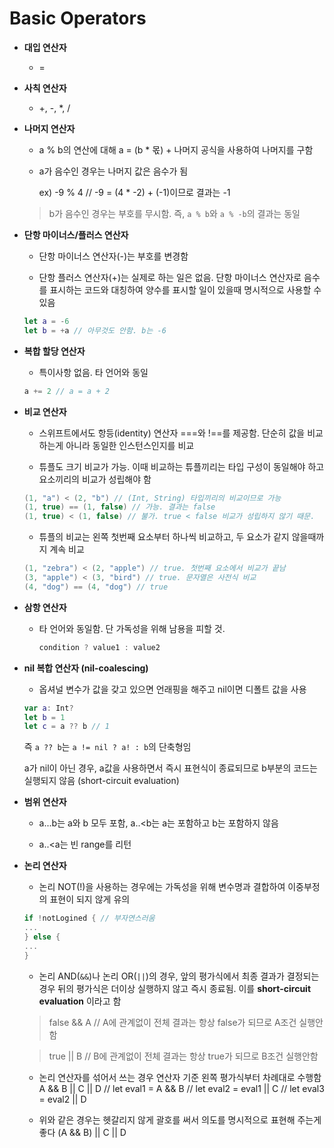# Basic Operators

- **대입 연산자**

  - =

- **사칙 연산자**

  - +, -, *, /

- **나머지 연산자**

  - a % b의 연산에 대해 a = (b * 몫) + 나머지 공식을 사용하여 나머지를 구함

  - a가 음수인 경우는 나머지 값은 음수가 됨

    ex) -9 % 4 // -9 = (4 * -2) + (-1)이므로 결과는 -1

  > b가 음수인 경우는 부호를 무시함. 즉, `a % b`와 `a % -b`의 결과는 동일

- **단항 마이너스/플러스 연산자**

  - 단항 마이너스 연산자(-)는 부호를 변경함

  - 단항 플러스 연산자(+)는 실제로 하는 일은 없음. 단항 마이너스 연산자로 음수를 표시하는 코드와 대칭하여 양수를 표시할 일이 있을때 명시적으로 사용할 수 있음

  ```swift
  let a = -6
  let b = +a // 아무것도 안함. b는 -6
  ```

- **복합 할당 연산자**

  - 특이사항 없음. 타 언어와 동일

  ```swift
  a += 2 // a = a + 2
  ```

- **비교 연산자**

  - 스위프트에서도 항등(identity) 연산자 ===와 !==를 제공함. 단순히 값을 비교하는게 아니라 동일한 인스턴스인지를 비교

  - 튜플도 크기 비교가 가능. 이때 비교하는 튜플끼리는 타입 구성이 동일해야 하고 요소끼리의 비교가 성립해야 함

  ```swift   
  (1, "a") < (2, "b") // (Int, String) 타입끼리의 비교이므로 가능
  (1, true) == (1, false) // 가능. 결과는 false
  (1, true) < (1, false) // 불가. true < false 비교가 성립하지 않기 때문.
  ```

  - 튜플의 비교는 왼쪽 첫번째 요소부터 하나씩 비교하고, 두 요소가 같지 않을때까지 계속 비교

  ```swift
  (1, "zebra") < (2, "apple") // true. 첫번째 요소에서 비교가 끝남
  (3, "apple") < (3, "bird") // true. 문자열은 사전식 비교
  (4, "dog") == (4, "dog") // true
  ```

- **삼항 연산자**

  - 타 언어와 동일함. 단 가독성을 위해 남용을 피할 것.

    ```swift
    condition ? value1 : value2
    ```

- **nil 복합 연산자 (nil-coalescing)**

  - 옵셔널 변수가 값을 갖고 있으면 언래핑을 해주고 nil이면 디폴트 값을 사용

  ```swift
  var a: Int?
  let b = 1
  let c = a ?? b // 1
  ```

  즉 `a ?? b`는 `a != nil ? a! : b`의 단축형임

  a가 nil이 아닌 경우, a값을 사용하면서 즉시 표현식이 종료되므로 b부분의 코드는 실행되지 않음 (short-circuit evaluation)

- **범위 연산자**

  - a...b는 a와 b 모두 포함, a..<b는 a는 포함하고 b는 포함하지 않음

  - a..<a는 빈 range를 리턴

- **논리 연산자**

  - 논리 NOT(!)을 사용하는 경우에는 가독성을 위해 변수명과 결합하여 이중부정의 표현이 되지 않게 유의

  ```swift
  if !notLogined { // 부자연스러움
  ...
  } else {
  ...
  }
  ```
  * 논리 AND(`&&`)나 논리 OR(`||`)의 경우, 앞의 평가식에서 최종 결과가 결정되는 경우 뒤의 평가식은 더이상 실행하지 않고 즉시 종료됨. 이를 **short-circuit evaluation** 이라고 함

  > false && A // A에 관계없이 전체 결과는 항상 false가 되므로 A조건 실행안함

  > true || B // B에 관계없이 전체 결과는 항상 true가 되므로 B조건 실행안함

  * 논리 연산자를 섞어서 쓰는 경우 연산자 기준 왼쪽 평가식부터 차례대로 수행함
  A && B || C || D
  // let eval1 = A && B
  // let eval2 = eval1 || C
  // let eval3 = eval2 || D

  * 위와 같은 경우는 헷갈리지 않게 괄호를 써서 의도를 명시적으로 표현해 주는게 좋다
  (A && B) || C || D
